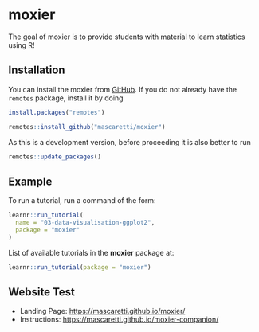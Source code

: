 # moxier

<!-- badges: start -->
<!-- badges: end -->

The goal of moxier is to provide students with material to learn statistics using R!

## Installation

You can install the moxier from [GitHub](https://mascaretti.github.io/moxier/).
If you do not already have the `remotes` package, install it by doing
``` r
install.packages("remotes")
```

``` r
remotes::install_github("mascaretti/moxier")
```

As this is a development version, before proceeding it is also better to run
```r
remotes::update_packages()
```

## Example

To run a tutorial, run a command of the form:
``` r
learnr::run_tutorial(
  name = "03-data-visualisation-ggplot2", 
  package = "moxier"
)
```

List of available tutorials in the **moxier** package at:

``` r
learnr::run_tutorial(package = "moxier")
```

## Website Test
- Landing Page: https://mascaretti.github.io/moxier/
- Instructions: https://mascaretti.github.io/moxier-companion/
